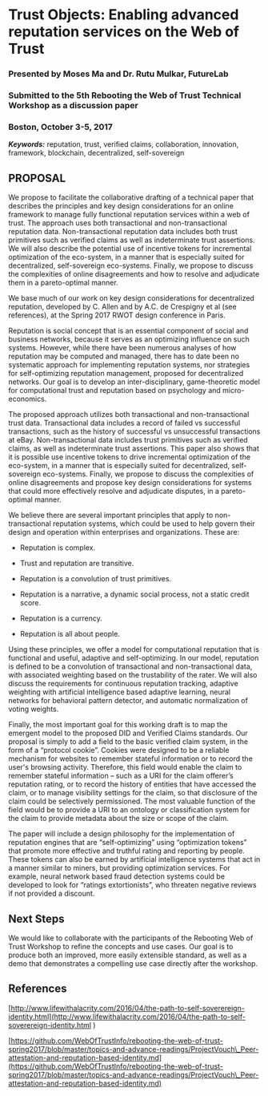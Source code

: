 # Trust Objects: Enabling advanced reputation services on the Web of Trust

### Presented by Moses Ma and Dr. Rutu Mulkar, FutureLab

### Submitted to the 5th Rebooting the Web of Trust Technical Workshop as a discussion paper

### Boston, October 3-5, 2017

***Keywords:*** reputation, trust, verified claims, collaboration,
innovation, framework, blockchain, decentralized, self-sovereign

## PROPOSAL

We propose to facilitate the collaborative drafting of a technical paper
that describes the principles and key design considerations for an
online framework to manage fully functional reputation services within a
web of trust. The approach uses both transactional and non-transactional
reputation data. Non-transactional reputation data includes both trust
primitives such as verified claims as well as indeterminate trust
assertions. We will also describe the potential use of incentive tokens
for incremental optimization of the eco-system, in a manner that is
especially suited for decentralized, self-sovereign eco-systems.
Finally, we propose to discuss the complexities of online disagreements
and how to resolve and adjudicate them in a pareto-optimal manner.

We base much of our work on key design considerations for decentralized
reputation, developed by C. Allen and by A.C. de Crespigny et al (see
references), at the Spring 2017 RWOT design conference in Paris.

Reputation is social concept that is an essential component of social
and business networks, because it serves as an optimizing influence on
such systems. However, while there have been numerous analyses of how
reputation may be computed and managed, there has to date been no
systematic approach for implementing reputation systems, nor strategies
for self-optimizing reputation management, proposed for decentralized
networks. Our goal is to develop an inter-disciplinary, game-theoretic
model for computational trust and reputation based on psychology and
micro-economics.

The proposed approach utilizes both transactional and non-transactional
trust data. Transactional data includes a record of failed vs successful
transactions, such as the history of successful vs unsuccessful
transactions at eBay. Non-transactional data includes trust primitives
such as verified claims, as well as indeterminate trust assertions. This
paper also shows that it is possible use incentive tokens to drive
incremental optimization of the eco-system, in a manner that is
especially suited for decentralized, self-sovereign eco-systems.
Finally, we propose to discuss the complexities of online disagreements
and propose key design considerations for systems that could more
effectively resolve and adjudicate disputes, in a pareto-optimal manner.

We believe there are several important principles that apply to
non-transactional reputation systems, which could be used to help govern
their design and operation within enterprises and organizations. These
are:

-   Reputation is complex.

-   Trust and reputation are transitive.

-   Reputation is a convolution of trust primitives.

-   Reputation is a narrative, a dynamic social process, not a static
    credit score.

-   Reputation is a currency.

-   Reputation is all about people.

Using these principles, we offer a model for computational reputation
that is functional and useful, adaptive and self-optimizing. In our
model, reputation is defined to be a convolution of transactional and
non-transactional data, with associated weighting based on the
trustability of the rater. We will also discuss the requirements for
continuous reputation tracking, adaptive weighting with artificial
intelligence based adaptive learning, neural networks for behavioral
pattern detector, and automatic normalization of voting weights.

Finally, the most important goal for this working draft is to map the
emergent model to the proposed DID and Verified Claims standards. Our
proposal is simply to add a field to the basic verified claim system, in
the form of a “protocol cookie”. Cookies were designed to be a reliable
mechanism for websites to remember stateful information or to record the
user's browsing activity. Therefore, this field would enable the claim
to remember stateful information – such as a URI for the claim offerer’s
reputation rating, or to record the history of entities that have
accessed the claim, or to manage visibility settings for the claim, so
that disclosure of the claim could be selectively permissioned. The most
valuable function of the field would be to provide a URI to an ontology
or classification system for the claim to provide metadata about the
size or scope of the claim.

The paper will include a design philosophy for the implementation of
reputation engines that are “self-optimizing” using “optimization
tokens” that promote more effective and truthful rating and reporting by
people. These tokens can also be earned by artificial intelligence
systems that act in a manner similar to miners, but providing
optimization services. For example, neural network based fraud detection
systems could be developed to look for “ratings extortionists”, who
threaten negative reviews if not provided a discount.

## Next Steps

We would like to collaborate with the participants of the Rebooting Web
of Trust Workshop to refine the concepts and use cases. Our goal is to
produce both an improved, more easily extensible standard, as well as a
demo that demonstrates a compelling use case directly after the
workshop.

## References

[http://www.lifewithalacrity.com/2016/04/the-path-to-self-soverereign-identity.html](http://www.lifewithalacrity.com/2016/04/the-path-to-self-soverereign-identity.html
)

[https://github.com/WebOfTrustInfo/rebooting-the-web-of-trust-spring2017/blob/master/topics-and-advance-readings/ProjectVouch\_Peer-attestation-and-reputation-based-identity.md](https://github.com/WebOfTrustInfo/rebooting-the-web-of-trust-spring2017/blob/master/topics-and-advance-readings/ProjectVouch\_Peer-attestation-and-reputation-based-identity.md)
